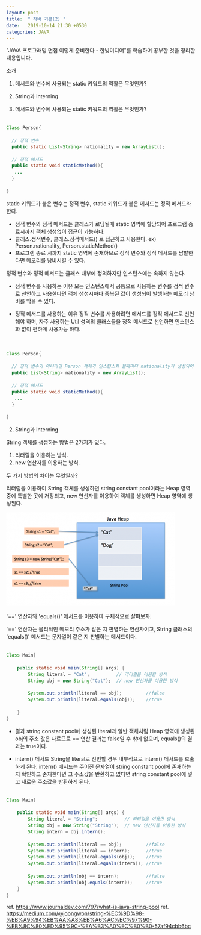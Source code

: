 ```yaml
---
layout: post
title:  " 자바 기본(2) "
date:   2019-10-14 21:30 +0530
categories: JAVA
---
```


"JAVA 프로그래밍 면접 이렇게 준비한다 - 한빛미디어"를 학습하며 공부한 것을 정리한 내용입니다.

소개
1. 메서드와 변수에 사용되는 static 키워드의 역활은 무엇인가?
2. String과 interning


1. 메서드와 변수에 사용되는 static 키워드의 역활은 무엇인가?

```java

Class Person{

  // 정적 변수
  public static List<String> nationality = new ArrayList();
  
  // 정적 메셔드  
  public static void staticMethod(){
   ...
  }

}

```

static 키워드가 붙은 변수는 정적 변수,
static 키워드가 붙은 메서드는 정적 메서드라 한다.

* 정적 변수와 정적 메서드는 클래스가 로딩될때 static 영역에 할당되어 프로그램 종료시까지 객체 생성없이 접근이 가능하다.
* 클래스.정적변수, 클래스.정적메서드() 로 접근하고 사용한다. ex) Person.nationality, Person.staticMethod()
* 프로그램 종료 시까지 static 영역에 존재하므로 정적 변수와 정적 메서드를 남발한다면 메모리를 낭비시킬 수 있다.


정적 변수와 정적 메서드는 클래스 내부에 정의하지만 인스턴스에는 속하지 않는다.

* 정적 변수를 사용하는 이유
모든 인스턴스에서 공통으로 사용하는 변수를 정적 변수로 선언하고 사용한다면
객체 생성시마다 중복된 값이 생성되어 발생하는 메모리 낭비를 막을 수 있다.

* 정적 메서드를 사용하는 이유
정적 변수를 사용하려면 메서드를 정적 메서드로 선언해야 하며,
자주 사용하는 Util 성격의 클래스들을 정적 메서드로 선언하면 인스턴스화 없이 편하게 사용가능 하다.


```java


Class Person{

  // 정적 변수가 아니라면 Person 객체가 인스턴스화 될때마다 nationality가 생성되어 메모리 낭비가 발생할 겻이다.
  public List<String> nationality = new ArrayList();
  
  // 정적 메셔드  
  public static void staticMethod(){
   ...
  }

}

```

2. String과 interning

String 객체를 생성하는 방법은 2가지가 있다.

  1) 리터럴을 이용하는 방식.
  2) new 연산자를 이용하는 방식.

두 가지 방법의 차이는 무엇일까?

리터럴을 이용하여 String 객체를 생성하면 string constant pool이라는
Heap 영역 중에 특별한 곳에 저장되고, new 연산자를 이용하여 객체를 생성하면 Heap 영역에 생성된다.

<img src = "/assets/stringConstantPool.png"/> 

'==' 연산자와 'equals()' 메서드를 이용하여 구체적으로 살펴보자.

'==' 연산자는 물리적인 메모리 주소가 같은 지 판별하는 연산자이고,
String 클래스의 'equals()' 메서드는 문자열이 같은 지 판별하는 메서드이다.

```java

Class Main{

    public static void main(String[] args) {
        String literal = "Cat";          // 리터럴을 이용한 방식
        String obj = new String("Cat");  // new 연산자를 이용한 방식

        System.out.println(literal == obj);         //false
        System.out.println(literal.equals(obj));    //true

    }
}

```
* 결과
string constant pool에 생성된 literal과 일반 객체처럼 Heap 영역에 생성된 obj의
주소 값은 다르므로 == 연산 결과는 false일 수 밖에 없으며,
equals()의 결과는 true이다.

* intern() 메서드
String을 literal로 선언할 경우 내부적으로 intern() 메서드를 호출하게 된다.
intern() 메서드는 주어진 문자열이 string constant pool에 존재하는 지 확인하고 존재한다면
그 주소값을 반환하고 없다면 string constant pool에 넣고 새로운 주소값을 반환하게 된다.


```java

Class Main{

    public static void main(String[] args) {
        String literal = "String";          // 리터럴을 이용한 방식
        String obj = new String("String");  // new 연산자를 이용한 방식
        String intern = obj.intern();

        System.out.println(literal == obj);         //false
        System.out.println(literal == intern);      //true
        System.out.println(literal.equals(obj));    //true
        System.out.println(literal.equals(intern)); //true

        System.out.println(obj == intern);          //false
        System.out.println(obj.equals(intern));     //true
    }
}

```

ref. https://www.journaldev.com/797/what-is-java-string-pool
ref. https://medium.com/@joongwon/string-%EC%9D%98-%EB%A9%94%EB%AA%A8%EB%A6%AC%EC%97%90-%EB%8C%80%ED%95%9C-%EA%B3%A0%EC%B0%B0-57af94cbb6bc

